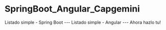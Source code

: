 # SpringBoot_Angular_Capgemini
Listado simple - Spring Boot --- Listado simple - Angular --- Ahora hazlo tu!
